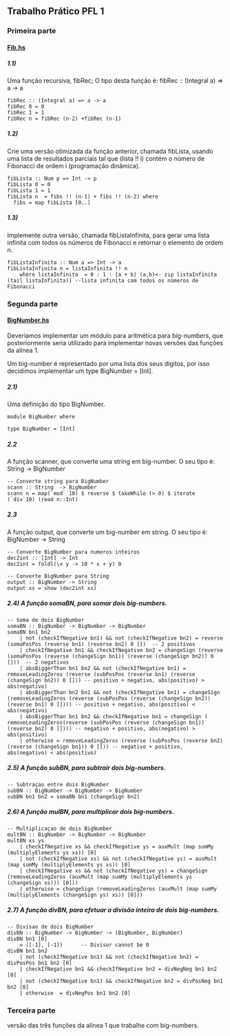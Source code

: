 ##  Trabalho Prático PFL 1

### Primeira parte

#### [Fib.hs](Fib.hs)

##### 1.1)
Uma função recursiva, fibRec;
O tipo desta função é: fibRec :: (Integral a) => a -> a
```
fibRec :: (Integral a) => a -> a
fibRec 0 = 0
fibRec 1 = 1
fibRec n = fibRec (n-2) +fibRec (n-1)
```

##### 1.2)
Crie uma versão otimizada da função anterior, chamada fibLista, usando uma lista de
resultados parciais tal que (lista !! i) contém o número de Fibonacci de ordem i
(programação dinâmica).
```
fibLista :: Num p => Int -> p
fibLista 0 = 0
fibLista 1 = 1
fibLista n  = fibs !! (n-1) + fibs !! (n-2) where
  fibs = map fibLista [0..]
```

##### 1.3)
Implemente outra versão, chamada fibListaInfinita, para gerar uma lista infinita com
todos os números de Fibonacci e retornar o elemento de ordem n.
```
fibListaInfinita :: Num a => Int -> a
fibListaInfinita n = listaInfinita !! n
    where listaInfinita  = 0 : 1 : [a + b| (a,b)<- zip listaInfinita (tail listaInfinita)] --lista infinita com todos os números de Fibonacci
```

### Segunda parte

#### [BigNumber.hs](BigNumber.hs)

Deveriamos implementar um módulo para aritmética para big-numbers, que posteriormente seria utilizado para implementar novas versões das funções da alínea 1.

Um big-number é representado por uma lista dos seus dígitos, por isso decidimos implementar um type BigNumber = [Int].



##### 2.1)
Uma definição do tipo BigNumber.
```
module BigNumber where

type BigNumber = [Int]
```
##### 2.2
A função scanner, que converte uma string em big-number. O seu tipo é: String ->
BigNumber
```
-- Converte string para BigNumber
scann :: String  -> BigNumber
scann n = map(`mod` 10) $ reverse $ takeWhile (> 0) $ iterate (`div`10) (read n::Int)
```

##### 2.3
A função output, que converte um big-number em string. O seu tipo é: BigNumber ->
String
```
-- Converte BigNumber para numeros inteiros
dec2int :: [Int] -> Int
dec2int = foldl(\x y -> 10 * x + y) 0

-- Converte BigNumber para String
output :: BigNumber -> String
output xs = show (dec2int xs)
```

##### 2.4) A função somaBN, para somar dois big-numbers.

```
-- Soma de dois BigNumber
somaBN :: BigNumber -> BigNumber -> BigNumber
somaBN bn1 bn2
    | not (checkIfNegative bn1) && not (checkIfNegative bn2) = reverse (somaPosPos (reverse bn1) (reverse bn2) 0 [])  -- 2 positivos
    | checkIfNegative bn1 && checkIfNegative bn2 = changeSign (reverse (somaPosPos (reverse (changeSign bn1)) (reverse (changeSign bn2)) 0 []))  -- 2 negativos
    | absBiggerThan bn1 bn2 && not (checkIfNegative bn1) = removeLeadingZeros (reverse (subPosPos (reverse bn1) (reverse (changeSign bn2)) 0 [])) -- positivo + negativo, abs(positivo) > abs(negativo)
    | absBiggerThan bn2 bn1 && not (checkIfNegative bn1) = changeSign (removeLeadingZeros (reverse (subPosPos (reverse (changeSign bn2)) (reverse bn1) 0 []))) -- positivo + negativo, abs(positivo) < abs(negativo)
    | absBiggerThan bn1 bn2 && checkIfNegative bn1 = changeSign ( removeLeadingZeros(reverse (subPosPos (reverse (changeSign bn1)) (reverse bn2) 0 []))) -- negativo + positivo, abs(negativo) > abs(positivo)
    | otherwise = removeLeadingZeros (reverse (subPosPos (reverse bn2) (reverse (changeSign bn1)) 0 [])) -- negativo + positivo, abs(negativo) < abs(positivo)

```
##### 2.5) A função subBN, para subtrair dois big-numbers.

```
-- Subtraçao entre dois BigNumber
subBN :: BigNumber -> BigNumber -> BigNumber
subBN bn1 bn2 = somaBN bn1 (changeSign bn2)
```
##### 2.6) A função mulBN, para multiplicar dois big-numbers.

```
-- Multiplicaçao de dois BigNumber
multBN :: BigNumber -> BigNumber -> BigNumber
multBN xs ys
    | checkIfNegative xs && checkIfNegative ys = auxMult (map sumMy (multiplyElements ys xs)) [0]
    | not (checkIfNegative xs) && not (checkIfNegative ys) = auxMult (map sumMy (multiplyElements ys xs)) [0]
    | checkIfNegative xs && not (checkIfNegative ys) = changeSign (removeLeadingZeros (auxMult (map sumMy (multiplyElements ys (changeSign xs))) [0]))
    | otherwise = changeSign (removeLeadingZeros (auxMult (map sumMy (multiplyElements (changeSign ys) xs)) [0]))

```

##### 2.7) A função divBN, para efetuar a divisão inteira de dois big-numbers. 

```
-- Divisao de dois BigNumber
divBN :: BigNumber -> BigNumber -> (BigNumber, BigNumber)
divBN bn1 [0]
    = ([-1], [-1])      -- Divisor cannot be 0
divBN bn1 bn2
    | not (checkIfNegative bn1) && not (checkIfNegative bn2) = divPosPos bn1 bn2 [0]
    | checkIfNegative bn1 && checkIfNegative bn2 = divNegNeg bn1 bn2 [0]
    | not (checkIfNegative bn1) && checkIfNegative bn2 = divPosNeg bn1 bn2 [0]
    | otherwise  = divNegPos bn1 bn2 [0]
```

### Terceira parte

versão das três funções da alínea 1 que trabalhe com big-numbers.

```
```